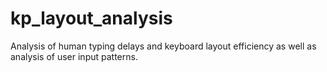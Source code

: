 # kp_layout_analysis
Analysis of human typing delays and keyboard layout efficiency as well as analysis of user input patterns.
